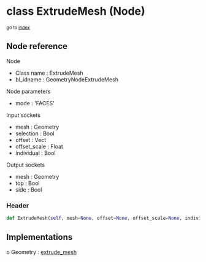 # class ExtrudeMesh (Node)

<sub>go to [index](/docs/index.md)</sub>

## Node reference

Node
 - Class name : ExtrudeMesh
 - bl_idname : GeometryNodeExtrudeMesh

Node parameters
 - mode : 'FACES'

Input sockets
 - mesh : Geometry
 - selection : Bool
 - offset : Vect
 - offset_scale : Float
 - individual : Bool

Output sockets
 - mesh : Geometry
 - top : Bool
 - side : Bool

### Header

``` python
def ExtrudeMesh(self, mesh=None, offset=None, offset_scale=None, individual=None, selection=None, mode='FACES', node_label=None, node_color=None):
```

## Implementations

o Geometry : [extrude_mesh](/docs/GeoNodes_classes/Geometry.md#extrude_mesh)

